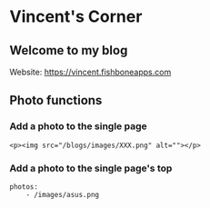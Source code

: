 # Vincent's Corner

## Welcome to my blog
Website: https://vincent.fishboneapps.com

## Photo functions
### Add a photo to the single page
`<p><img src="/blogs/images/XXX.png" alt=""></p>`

### Add a photo to the single page's top
```
photos:
	- /images/asus.png
```
